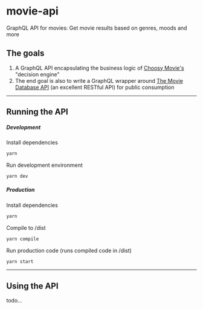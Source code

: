 # movie-api
GraphQL API for movies: Get movie results based on genres, moods and more



## The goals

1. A GraphQL API encapsulating the business logic of [Choosy Movie's](http:choosymovie.tv) "decision engine"
1. The end goal is also to write a GraphQL wrapper around [The Movie Database API](https://developers.themoviedb.org/3) (an excellent RESTful API) for public consumption
---
## Running the API

##### Development

Install dependencies
```typescript jsx
yarn
```
Run development environment
```typescript jsx
yarn dev
```

##### Production

Install dependencies
```typescript jsx
yarn
```
Compile to /dist
```typescript jsx
yarn compile
```
Run production code (runs compiled code in /dist)
```typescript jsx
yarn start
```

---
## Using the API

todo...
